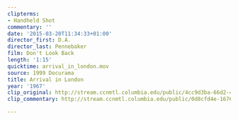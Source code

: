 ```yaml
---
clipterms:
- Handheld Shot
commentary: ''
date: '2015-03-20T11:34:33+01:00'
director_first: D.A.
director_last: Pennebaker
film: Don't Look Back
length: '1:15'
quicktime: arrival_in_london.mov
source: 1999 Docurama
title: Arrival in London
year: '1967'
clip_original: http://stream.ccnmtl.columbia.edu/public/4cc9d3ba-66d2-4679-8236-90d4d1dafb70_480-030_lookback_FLG_et.mp4
clip_commentary: http://stream.ccnmtl.columbia.edu/public/0d8cfd4e-1676-4587-ace8-79bf6b8943fb_480-030_lookback_commentary_FLG_et.mp4

---
```

